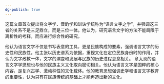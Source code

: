 ```yaml
---
dg-publish: true
---
```

这篇文章首次提出将文字学、音韵学和训诂学统称为“语言文字之学”，并强调这三者的关系不是三足鼎立，而是三位一体。他认为，研究语言文字的方法不能局限于离析性的考释，而应进行综合性的研究。

他认为语言文字不仅是书写表意的工具，更是民族构成的要素，强调语言文字的历史性和民族性。他主张以历史谱系为依据，重视文化在定位民族身份时的作用，并认为文字政教一体，文字的演变和发展与民族的历史进程息息相关。
章太炎的语言文字学思想也与他的民族主义文化取向密切相关。他认为语言文字是国粹的核心内容，是复兴古学、激动种性的文化载体。他的教育思想强调史学和语言文字教育的重要性，认为只有在民族传统的基础上才能再造出新的文化。